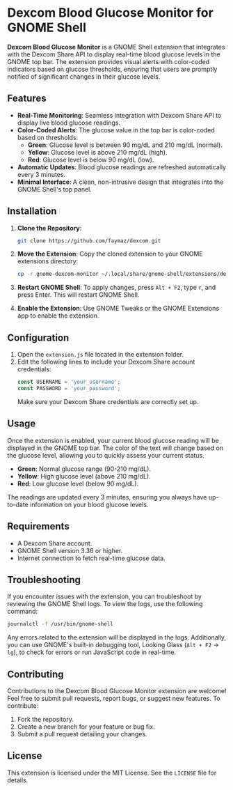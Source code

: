 # Dexcom Blood Glucose Monitor for GNOME Shell

**Dexcom Blood Glucose Monitor** is a GNOME Shell extension that integrates with the Dexcom Share API to display real-time blood glucose levels in the GNOME top bar. The extension provides visual alerts with color-coded indicators based on glucose thresholds, ensuring that users are promptly notified of significant changes in their glucose levels.

## Features

- **Real-Time Monitoring**: Seamless integration with Dexcom Share API to display live blood glucose readings.
- **Color-Coded Alerts**: The glucose value in the top bar is color-coded based on thresholds:
  - **Green**: Glucose level is between 90 mg/dL and 210 mg/dL (normal).
  - **Yellow**: Glucose level is above 210 mg/dL (high).
  - **Red**: Glucose level is below 90 mg/dL (low).
- **Automatic Updates**: Blood glucose readings are refreshed automatically every 3 minutes.
- **Minimal Interface**: A clean, non-intrusive design that integrates into the GNOME Shell's top panel.

## Installation

1. **Clone the Repository**:
   ```bash
   git clone https://github.com/faymaz/dexcom.git
   ```
2. **Move the Extension**:
   Copy the cloned extension to your GNOME extensions directory:
   ```bash
   cp -r gnome-dexcom-monitor ~/.local/share/gnome-shell/extensions/dexcom@faymaz/
   ```
3. **Restart GNOME Shell**:
   To apply changes, press `Alt + F2`, type `r`, and press Enter. This will restart GNOME Shell.

4. **Enable the Extension**:
   Use GNOME Tweaks or the GNOME Extensions app to enable the extension.

## Configuration

1. Open the `extension.js` file located in the extension folder.
2. Edit the following lines to include your Dexcom Share account credentials:
   ```javascript
   const USERNAME = 'your_username';
   const PASSWORD = 'your_password';
   ```
   Make sure your Dexcom Share credentials are correctly set up.

## Usage

Once the extension is enabled, your current blood glucose reading will be displayed in the GNOME top bar. The color of the text will change based on the glucose level, allowing you to quickly assess your current status.

- **Green**: Normal glucose range (90-210 mg/dL).
- **Yellow**: High glucose level (above 210 mg/dL).
- **Red**: Low glucose level (below 90 mg/dL).

The readings are updated every 3 minutes, ensuring you always have up-to-date information on your blood glucose levels.

## Requirements

- A Dexcom Share account.
- GNOME Shell version 3.36 or higher.
- Internet connection to fetch real-time glucose data.

## Troubleshooting

If you encounter issues with the extension, you can troubleshoot by reviewing the GNOME Shell logs. To view the logs, use the following command:
```bash
journalctl -f /usr/bin/gnome-shell
```

Any errors related to the extension will be displayed in the logs. Additionally, you can use GNOME's built-in debugging tool, Looking Glass (`Alt + F2` -> `lg`), to check for errors or run JavaScript code in real-time.

## Contributing

Contributions to the Dexcom Blood Glucose Monitor extension are welcome! Feel free to submit pull requests, report bugs, or suggest new features. To contribute:
1. Fork the repository.
2. Create a new branch for your feature or bug fix.
3. Submit a pull request detailing your changes.

## License

This extension is licensed under the MIT License. See the `LICENSE` file for details.
